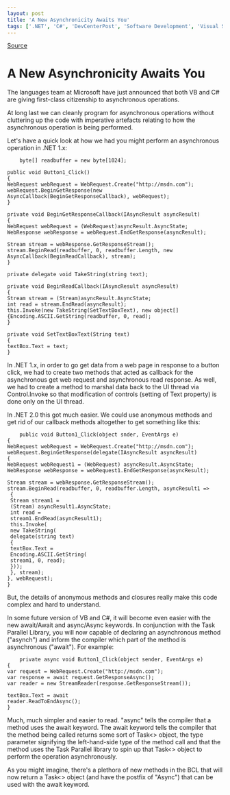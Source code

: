 ```yaml
---
layout: post
title: 'A New Asynchronicity Awaits You'
tags: ['.NET', 'C#', 'DevCenterPost', 'Software Development', 'Visual Studio vNext', 'msmvps']
---
```

[Source](http://blogs.msmvps.com/peterritchie/2010/10/28/a-new-synchronicity-awaits-you/ "Permalink to A New Asynchronicity Awaits You")

# A New Asynchronicity Awaits You

The languages team at Microsoft have just announced that both VB and C# are giving first-class citizenship to asynchronous operations.

At long last we can cleanly program for asynchronous operations without cluttering up the code with imperative artefacts relating to how the asynchronous operation is being performed.

Let's have a quick look at how we had you might perform an asynchronous operation in .NET 1.x:
    
    
    	byte[] readbuffer = new byte[1024];
    
    public void Button1_Click()  
    {  
    WebRequest webRequest = WebRequest.Create("http://msdn.com");  
    webRequest.BeginGetResponse(new AsyncCallback(BeginGetResponseCallback), webRequest);  
    }
    
    private void BeginGetResponseCallback(IAsyncResult asyncResult)  
    {  
    WebRequest webRequest = (WebRequest)asyncResult.AsyncState;  
    WebResponse webResponse = webRequest.EndGetResponse(asyncResult);
    
    Stream stream = webResponse.GetResponseStream();  
    stream.BeginRead(readbuffer, 0, readbuffer.Length, new AsyncCallback(BeginReadCallback), stream);  
    }
    
    private delegate void TakeString(string text);
    
    private void BeginReadCallback(IAsyncResult asyncResult)  
    {  
    Stream stream = (Stream)asyncResult.AsyncState;  
    int read = stream.EndRead(asyncResult);  
    this.Invoke(new TakeString(SetTextBoxText), new object[] {Encoding.ASCII.GetString(readbuffer, 0, read);  
    }
    
    private void SetTextBoxText(String text)  
    {  
    textBox.Text = text;  
    }  
    

In .NET 1.x, in order to go get data from a web page in response to a button click, we had to create two methods that acted as callback for the asynchronous get web request and asynchronous read response. As well, we had to create a method to marshal data back to the UI thread via Control.Invoke so that modification of controls (setting of Text property) is done only on the UI thread.



In .NET 2.0 this got much easier. We could use anonymous methods and get rid of our callback methods altogether to get something like this:
    
    
    	public void Button1_Click(object snder, EventArgs e)  
    {  
    WebRequest webRequest = WebRequest.Create("http://msdn.com");  
    webRequest.BeginGetResponse(delegate(IAsyncResult asyncResult)  
    {  
    WebRequest webRequest1 = (WebRequest) asyncResult.AsyncState;  
    WebResponse webResponse = webRequest1.EndGetResponse(asyncResult);
    
    Stream stream = webResponse.GetResponseStream();  
    stream.BeginRead(readbuffer, 0, readbuffer.Length, asyncResult1 =>  
     {  
     Stream stream1 =  
     (Stream) asyncResult1.AsyncState;  
     int read =  
     stream1.EndRead(asyncResult1);  
     this.Invoke(  
     new TakeString(  
     delegate(string text)  
     {  
     textBox.Text =  
     Encoding.ASCII.GetString(  
     stream1, 0, read);  
     }));  
     }, stream);  
    }, webRequest);  
    }  
    

But, the details of anonymous methods and closures really make this code complex and hard to understand.

In some future version of VB and C#, it will become even easier with the new await/Await and async/Async keywords. In conjunction with the Task Parallel Library, you will now capable of declaring an asynchronous method ("asynch") and inform the compiler which part of the method is asynchronous ("await"). For example:
    
    
    	private async void Button1_Click(object sender, EventArgs e)  
    {  
    var request = WebRequest.Create("http://msdn.com");  
    var response = await request.GetResponseAsync();  
    var reader = new StreamReader(response.GetResponseStream());
    
    textBox.Text = await  
    reader.ReadToEndAsync();  
    }

Much, much simpler and easier to read. "async" tells the compiler that a method uses the await keyword. The await keyword tells the compiler that the method being called returns some sort of Task<> object, the type parameter signifying the left-hand-side type of the method call and that the method uses the Task Parallel library to spin up that Task<> object to perform the operation asynchronously.

As you might imagine, there's a plethora of new methods in the BCL that will now return a Task<> object (and have the postfix of "Async") that can be used with the await keyword.


